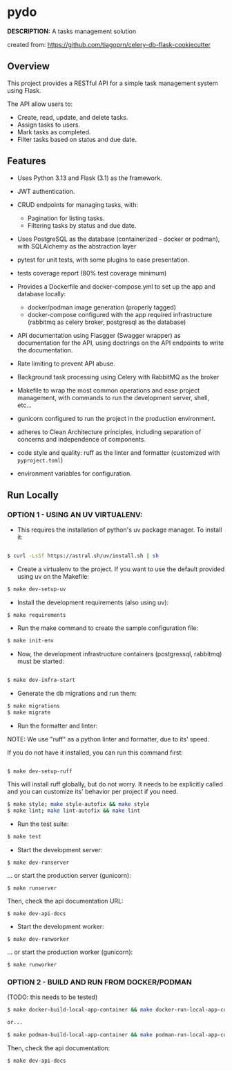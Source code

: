 # pydo

**DESCRIPTION:** A tasks management solution

created from: <https://github.com/tiagoprn/celery-db-flask-cookiecutter>

## Overview

This project provides a RESTful API for a simple task management system  using Flask.

The API allow users to:

- Create, read, update, and delete tasks.
- Assign tasks to users.
- Mark tasks as completed.
- Filter tasks based on status and due date.

## Features

- Uses Python 3.13 and Flask (3.1) as the framework.

- JWT authentication.

- CRUD endpoints for managing tasks, with:
    - Pagination for listing tasks.
    - Filtering tasks by status and due date.

- Uses PostgreSQL as the database (containerized - docker or podman), with SQLAlchemy as the abstraction layer

- pytest for unit tests, with some plugins to ease presentation.

- tests coverage report (80% test coverage minimum)

- Provides a Dockerfile and docker-compose.yml to set up the app and database locally:
    - docker/podman image generation (properly tagged)
    - docker-compose configured with the app required infrastructure (rabbitmq as celery broker, postgresql as the database)

- API documentation using Flasgger (Swagger wrapper) as documentation for the API, using doctrings on the API endpoints to write the documentation.

- Rate limiting to prevent API abuse.

- Background task processing using Celery with RabbitMQ as the broker

- Makefile to wrap the most common operations and ease project management, with commands to run the development server, shell, etc...

- gunicorn configured to run the project in the production environment.

- adheres to Clean Architecture principles, including separation of concerns and independence of components.

- code style and quality: ruff as the linter and formatter (customized with `pyproject.toml`)

- environment variables for configuration.


## Run Locally

### OPTION 1 - USING AN UV VIRTUALENV:

- This requires the installation of python's uv package manager. To install it:

``` bash

$ curl -LsSf https://astral.sh/uv/install.sh | sh

```

- Create a virtualenv to the project. If you want to use the default provided using uv on the Makefile:

``` bash
$ make dev-setup-uv
```

- Install the development requirements (also using uv):

`$ make requirements`

- Run the make command to create the sample configuration file:

``` bash
$ make init-env
```

- Now, the development infrastructure containers (postgressql, rabbitmq) must be started:

``` bash

$ make dev-infra-start

```

- Generate the db migrations and run them:

``` bash
$ make migrations
$ make migrate
```

- Run the formatter and linter:

NOTE: We use "ruff" as a python linter and formatter, due to its' speed.

If you do not have it installed, you can run this command first:

``` bash

$ make dev-setup-ruff

```

This will install ruff globally, but do not worry. It needs to be explicitly called and you can customize its' behavior per project if you need.

``` bash
$ make style; make style-autofix && make style
$ make lint; make lint-autofix && make lint
```

- Run the test suite:

``` bash
$ make test
```

- Start the development server:

`$ make dev-runserver`

... or start the production server (gunicorn):

`$ make runserver`

Then, check the api documentation URL:

`$ make dev-api-docs`

- Start the development worker:

`$ make dev-runworker`

... or start the production worker (gunicorn):

`$ make runworker`

### OPTION 2 - BUILD AND RUN FROM DOCKER/PODMAN

(TODO: this needs to be tested)

``` bash
$ make docker-build-local-app-container && make docker-run-local-app-container

or...

$ make podman-build-local-app-container && make podman-run-local-app-container
```

Then, check the api documentation:

`$ make dev-api-docs`

